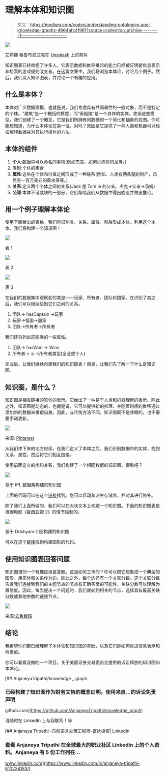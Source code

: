 # 理解本体和知识图

> 原文：<https://medium.com/codex/understanding-ontologies-and-knowledge-graphs-4664afc4f961?source=collection_archive---------1----------------------->

![](img/98e835adac456ab74c518b877dbb07b3.png)

艾莉娜·格鲁布尼亚克在 [Unsplash](https://unsplash.com/s/photos/network?utm_source=unsplash&utm_medium=referral&utm_content=creditCopyText) 上的照片

知识图表已经席卷了许多人。它表示数据和推导推论的能力已经被证明是信息表示和检索的游戏规则改变者。在这篇文章中，我们将浏览本体论，讨论几个例子。然后，我们深入知识图表，并讨论一个有趣的应用。

## 什么是本体？

本体对广义数据建模，也就是说，我们考虑具有共同属性的一般对象，而不是特定的个体。“建筑”是一个概括的模型，而“泰姬陵”是一个具体的实体。使用这些模型，我们创建了一个概念，它是我们所拥有的数据的一个简化和抽象的视图。你可能想知道，为什么本体论在第一位，对吗？原因是它提供了一种人类和机器可以轻松解释数据并对其执行操作的方法。

## 本体的组件

1.  **个人**:数据中可以命名的事物(例如杰克，如何训练你的龙等。)
2.  类别:个体的集合
3.  **属性**:这些在个体和价值之间形成了一种联系(例如，人类有两条腿的财产，杰克有一百万美元的薪水等等。)
4.  **关系**:定义两个个体之间的关系(Jack 是 Tom ie 的父亲。杰克→父亲→汤姆)
5.  **公理**:本体不可或缺的一部分，它们帮助我们从数据中得出假设并做出推论。

## 用一个例子理解本体论

使用下面给出的表格，我们将识别类、关系、属性，然后形成本体。利用这个本体，我们将构建一个知识图！

![](img/e0e5ef0136b98e192db5028d5c7731a9.png)

表 1

![](img/e938be2044fd84c64a20025a5373f0c2.png)

表 2

![](img/ddc025e7edc0402c9e3bd3c24a349e9f.png)

表 3

在我们的数据集中观察到的类是——玩家、所有者、团队和国家。在识别了类之后，我们可以继续绘制它们之间的关系。

1.  团队→ hasCaptain →玩家
2.  玩家→祖国→国家
3.  团队→所有者→所有者

我们还将列出这些类的一些属性。

1.  团队→ hasWon → Wins
2.  所有者→ is →所有者类型(企业或个人)

完成后，让我们继续创建我们的知识图表！但是，让我们先了解一下什么是知识图。

## 知识图，是什么？

知识图是相互链接的实体的表示。它给出了一种易于人类和机器理解的表示。除此之外，知识图是动态的，也就是说，它可以提供新的推理，并随着时间的推移通过添加新的数据来重塑自身。因此，与传统方法不同，知识图既不是休眠的，也不需要手动更新。

![](img/00e0d57e15da5b63c5b51245fe451df4.png)

来源: [Pinterest](https://www.pinterest.de/pin/185069865911789899/)

从我们停下来的地方继续，在我们定义了本体之后，我们识别数据中的实体，找到关系、属性，然后将它们相互链接。

使用前面定义的类和关系，我们构建了一个相同数据的知识图，很酷吧？

![](img/c4e9abe614a4355d4a92b1ef01454320.png)

基于 IPL 数据集构建的知识图

上面的代码可以在这个[链接](https://github.com/AnjaneyaTripathi/ontology-knowledge-graph/blob/main/ipl_knowledge_graph.ipynb)找到。您可以启动和派生存储库，并对其进行修补。

除了我们上面所做的，我们可以在大块文本上构建一个知识图。下面的知识图表是根据电影《崔西亚姆 2》的情节绘制的。

![](img/e0d4e26acadc6e65c0ebe7e03c4f0776.png)

基于 Drishyam 2 图构建的知识图

可以在这个[链接](https://github.com/AnjaneyaTripathi/ontology-knowledge-graph/blob/main/text_knowledge_graph.ipynb)找到构建图形的代码。

## 使用知识图表回答问题

知识图谱的一个有趣应用是答题。这是如何工作的？你可以把它想象成一个典型的图形，用实体和关系作为边。除此之外，每个边还有一个关联分数。这个关联分数告诉我们连接到我们的主题节点的节点有正确答案的可能性。关联分数可以理解为置信度。因此，每当提出一个问题时，我们就转到相关的节点，选择具有最高关联分数或其他参数的链接节点。

![](img/113eddbab39d85d08b154ac8770ce426.png)

来源:[去鱼数码](https://gofishdigital.com/answering-questions-using-knowledge-graphs/)

## 结论

我希望你们都已经理解了本体论和知识图的基础，以及它们是如何推进信息表示和检索的。

你可以看看我做的一个项目，关于美国证券交易委员会提供的诉讼释放的知识图和本体论。

[](https://github.com/AnjaneyaTripathi/knowledge_graph) [## AnjaneyaTripathi/knowledge _ graph

### 已经构建了知识图作为财务文档的概念证明。使用来自…的诉讼免责声明

github.com](https://github.com/AnjaneyaTripathi/knowledge_graph) 

请随时在 LinkedIn 上与我联系！😃

[](https://www.linkedin.com/in/anjaneya-tripathi-610234183/) [## Anjaneya Tripathi -自然语言处理工程师-富达投资| LinkedIn

### 查看 Anjaneya Tripathi 在全球最大的职业社区 LinkedIn 上的个人资料。Anjaneya 有 5 份工作列在…

www.linkedin.com](https://www.linkedin.com/in/anjaneya-tripathi-610234183/)